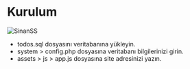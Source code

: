 # Kurulum
![SinanSS]([https://webien.net/eklentiler/capture-png.5222/])
- todos.sql dosyasını veritabanına yükleyin.<br>
- system > config.php dosyasına veritabanı bilgilerinizi girin.<br>
- assets > js > app.js dosyasına site adresinizi yazın.
